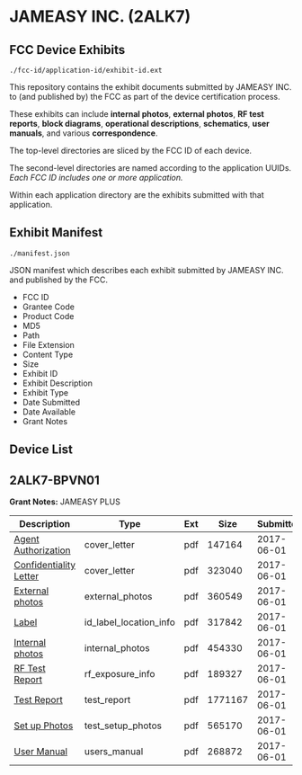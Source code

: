 # JAMEASY INC. (2ALK7)
## FCC Device Exhibits

```
./fcc-id/application-id/exhibit-id.ext
```

This repository contains the exhibit documents submitted by JAMEASY INC. to (and published by) the FCC as part of the device certification process.

These exhibits can include **internal photos**, **external photos**, **RF test reports**, **block diagrams**, **operational descriptions**, **schematics**, **user manuals**, and various **correspondence**.

The top-level directories are sliced by the FCC ID of each device.

The second-level directories are named according to the application UUIDs. *Each FCC ID includes one or more application.*

Within each application directory are the exhibits submitted with that application. 

## Exhibit Manifest

```
./manifest.json
```

JSON manifest which describes each exhibit submitted by JAMEASY INC. and published by the FCC.

- FCC ID
- Grantee Code
- Product Code
- MD5
- Path
- File Extension
- Content Type
- Size
- Exhibit ID
- Exhibit Description
- Exhibit Type
- Date Submitted
- Date Available
- Grant Notes

## Device List
## 2ALK7-BPVN01
**Grant Notes:** JAMEASY PLUS

| Description | Type | Ext | Size | Submitted | Available |
| ----------- | ---- | --- | ---- | --------- | --------- |
| [Agent Authorization](2ALK7-BPVN01/1b1daeed6687cd0647e3ee4d1e375406/3410955.pdf) | cover_letter | pdf | 147164 | 2017-06-01 | 2017-06-01 |
| [Confidentiality Letter](2ALK7-BPVN01/1b1daeed6687cd0647e3ee4d1e375406/3410961.pdf) | cover_letter | pdf | 323040 | 2017-06-01 | 2017-06-01 |
| [External photos](2ALK7-BPVN01/1b1daeed6687cd0647e3ee4d1e375406/3410982.pdf) | external_photos | pdf | 360549 | 2017-06-01 | 2017-11-29 |
| [Label](2ALK7-BPVN01/1b1daeed6687cd0647e3ee4d1e375406/3410997.pdf) | id_label_location_info | pdf | 317842 | 2017-06-01 | 2017-06-01 |
| [Internal photos](2ALK7-BPVN01/1b1daeed6687cd0647e3ee4d1e375406/3410986.pdf) | internal_photos | pdf | 454330 | 2017-06-01 | 2017-11-29 |
| [RF Test Report](2ALK7-BPVN01/1b1daeed6687cd0647e3ee4d1e375406/3410967.pdf) | rf_exposure_info | pdf | 189327 | 2017-06-01 | 2017-06-01 |
| [Test Report](2ALK7-BPVN01/1b1daeed6687cd0647e3ee4d1e375406/3410971.pdf) | test_report | pdf | 1771167 | 2017-06-01 | 2017-06-01 |
| [Set up Photos](2ALK7-BPVN01/1b1daeed6687cd0647e3ee4d1e375406/3410991.pdf) | test_setup_photos | pdf | 565170 | 2017-06-01 | 2017-11-29 |
| [User Manual](2ALK7-BPVN01/1b1daeed6687cd0647e3ee4d1e375406/3410964.pdf) | users_manual | pdf | 268872 | 2017-06-01 | 2017-11-29 |
